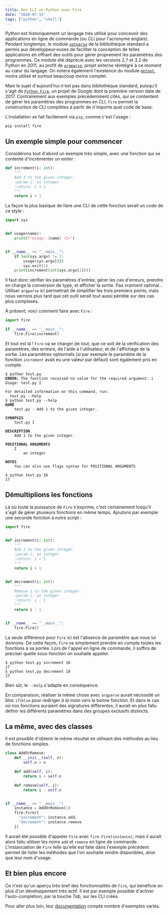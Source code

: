 ```yaml
---
title: Des CLI en Python avec Fire
date: "2020-07-15"
tags: ["python", "shell"]
---
```


Python est historiquement un langage très utilisé pour concevoir des applications en ligne de commande (ou _CLI_ pour l'acronyme anglais). Pendant longtemps, le module [`optparse`](https://docs.python.org/2/library/optparse.html) de la bibliothèque standard a permis aux développeur·euses de faciliter la conception de telles applications en offrant des outils pour gérer proprement les paramètres des programmes.
Ce module été déprécié avec les versions 2.7 et 3.2 de Python en 2011, au profit de [`argparse`](https://docs.python.org/fr/3/howto/argparse.html), projet externe réintégré à ce moment au cœur du langage.
On notera également l'existence du module [`getopt`](https://docs.python.org/fr/3/library/getopt.html), moins utilisé et surtout beaucoup moins complet.

Mais le sujet d'aujourd'hui n'est pas dans bibliothèque standard, puisqu'il s'agit de [`Python Fire`](https://github.com/google/python-fire), un projet de Google dont la première version date de 2017. Contrairement aux exemples précédemment cités, qui se contentent de gérer les paramètres des programmes en CLI, `Fire` permet la construction de CLI complètes à partir de n'importe quel code de base.

L'installation se fait facilement via `pip`, comme c'est l'usage&nbsp;:

    pip install fire

## Un exemple simple pour commencer

Considérons tout d'abord un exemple très simple, avec une fonction qui se contente d'incrémenter un entier&nbsp;:

```python
def increment(i: int):
    """
    Add 1 to the given integer.
    :param i: an integer
    :return: i + 1
    """
    return i + 1
```

La façon la plus basique de faire une CLI de cette fonction serait un code de ce style&nbsp;:

```python
import sys


def usage(name):
    print(f"Usage: {name} <I>")


if __name__ == "__main__":
    if len(sys.argv) != 2:
        usage(sys.argv[0])
        sys.exit(1)
    print(increment(int(sys.argv[1])))
```

Il faut donc vérifier les paramètres d'entrée, gérer les cas d'erreurs, prendre en charge la conversion de type, et afficher la sortie. Pas vraiment optimal... Utiliser `argparse` ici permettrait de simplifier les trois premiers points, mais nous verrons plus tard que cet outil serait tout aussi pénible sur des cas plus complexes.

À présent, voici comment faire avec `Fire`&nbsp;:

```python
import fire

if __name__ == "__main__":
    fire.Fire(increment)
```

Et tout est là&nbsp;! `Fire` va se charger de tout, que ce soit de la vérification des paramètres, des erreurs, de l'aide à l'utilisateur, et de l'affichage de la sortie. Les paramètres optionnels (si par exemple le paramètre de la fonction `increment` avait eu une valeur par défaut) sont également pris en compte.

<pre><code>$ python test.py
<b>ERROR:</b> The function received no value for the required argument: i
Usage: test.py I

For detailed information on this command, run:
  test.py --help
$ python test.py --help
<b>NAME</b>
    test.py - Add 1 to the given integer.

<b>SYNOPSIS</b>
    test.py I

<b>DESCRIPTION</b>
    Add 1 to the given integer.

<b>POSITIONAL ARGUMENTS</b>
    I
        an integer

<b>NOTES</b>
    You can also use flags syntax for POSITIONAL ARGUMENTS

$ python test.py 16
17
</code></pre>

## Démultiplions les fonctions

Là où toute la puissance de `Fire` s'exprime, c'est certainement losqu'il s'agit de gérer plusieurs fonctions en même temps. Ajoutons par exemple une seconde fonction à notre script&nbsp;:

```python
import fire


def increment(i: int):
    """
    Add 1 to the given integer.
    :param i: an integer
    :return: i + 1
    """
    return i + 1


def decrement(i: int):
    """
    Remove 1 to the given integer.
    :param i: an integer
    :return: i - 1
    """
    return i - 1


if __name__ == "__main__":
    fire.Fire()
```

La seule différence pour `Fire` ici est l'absence de paramètre que nous lui donnons. De cette façon, `Fire` va simplement prendre en compte toutes les fonctions à sa portée. Lors de l'appel en ligne de commande, il suffira de préciser quelle sous-fonction on souhaite appeler.

```
$ python test.py increment 16
17
$ python test.py decrement 18
17
```

Bien sûr, le `--help` s'adapte en conséquence.

En comparaison, réaliser la même chose avec `argparse` aurait nécessité un bloc `if`/`else` pour rediriger _à la main_ vers la bonne fonction. Et dans le cas où nos fonctions auraient des signatures différentes, il aurait en plus fallu définir les différents paramètres dans des groupes exclusifs distincts.

## La même, avec des classes

Il est possible d'obtenir le même résultat en utilisant des méthodes au lieu de fonctions simples.

```python
class AddOrRemove:
    def __init__(self, n):
        self.n = n

    def add(self, i):
        return i + self.n

    def remove(self, i):
        return i - self.n


if __name__ == "__main__":
    instance = AddOrRemove(1)
    fire.Fire({
      "increment": instance.add,
      "decrement": instance.remove
    })
```

Il aurait été possible d'appeler `Fire` avec `fire.Fire(instance)`, mais il aurait alors fallu utiliser les noms `add` et `remove` en ligne de commande. L'instanciation de `Fire` telle qu'elle est faite dans l'exemple précédent permet de lister les méthodes que l'on souhaite rendre disponibles, ainsi que leur nom d'usage.

## Et bien plus encore

Ce n'est qu'un aperçu très bref des fonctionnalités de `Fire`, qui bénéficie en plus d'un développement très actif. Il est par exemple possible d'activer l'auto-complétion, par la touche _Tab_, sur les CLI créés.

Pour aller plus loin, leur [documentation](https://github.com/google/python-fire/blob/master/docs/guide.md) compte nombre d'exemples variés.
